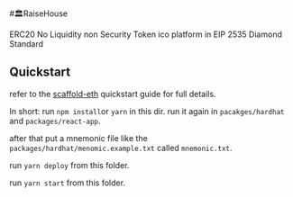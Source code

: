 #🏛RaiseHouse

ERC20 No Liquidity non Security Token ico platform in EIP 2535 Diamond Standard

## Quickstart
refer to the [scaffold-eth](https://github.com/austintgriffith/scaffold-eth) quickstart guide for full details.

In short: 
run `npm install`or `yarn`  in this dir. run it again in `pacakges/hardhat` and `packages/react-app`.

after that put a mnemonic file like the `packages/hardhat/menomic.example.txt` called `mnemonic.txt`. 

run `yarn deploy` from this folder.

run `yarn start` from this folder.
